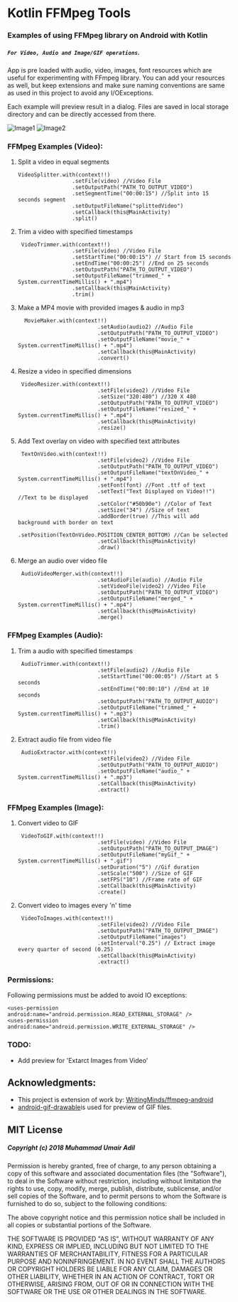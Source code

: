 # Kotlin FFMpeg Tools 
### Examples of using FFMpeg library on Android with Kotlin
##### `For Video, Audio and Image/GIF operations`. 

App is pre loaded with audio, video, images, font resources which are useful for experimenting with FFmpeg library. You can add your resources as well, but keep extensions and make sure naming conventions are same as used in this project to avoid any I/OExceptions.

Each example will preview result in a dialog. Files are saved in local storage directory and can be directly accessed from there.

![Image1](pictures/image1.png)
![Image2](pictures/image2.png)

### FFMpeg Examples (Video):

1. Split a video in equal segments

       VideoSplitter.with(context!!)
                        .setFile(video) //Video File
                        .setOutputPath("PATH_TO_OUTPUT_VIDEO")
                        .setSegmentTime("00:00:15") //Split into 15 seconds segment
                        .setOutputFileName("splittedVideo")
                        .setCallback(this@MainActivity)
                        .split()
                        
2. Trim a video with specified timestamps

        VideoTrimmer.with(context!!)
                        .setFile(video) //Video File
                        .setStartTime("00:00:15") // Start from 15 seconds
                        .setEndTime("00:00:25") //End on 25 seconds
                        .setOutputPath("PATH_TO_OUTPUT_VIDEO")
                        .setOutputFileName("trimmed_" + System.currentTimeMillis() + ".mp4")
                        .setCallback(this@MainActivity)
                        .trim()

3. Make a MP4 movie with provided images & audio in mp3

         MovieMaker.with(context!!)
                                .setAudio(audio2) //Audio File
                                .setOutputPath("PATH_TO_OUTPUT_VIDEO")
                                .setOutputFileName("movie_" + System.currentTimeMillis() + ".mp4")
                                .setCallback(this@MainActivity)
                                .convert()

4. Resize a video in specified dimensions

        VideoResizer.with(context!!)
                                .setFile(video2) //Video File
                                .setSize("320:480") //320 X 480
                                .setOutputPath("PATH_TO_OUTPUT_VIDEO")
                                .setOutputFileName("resized_" + System.currentTimeMillis() + ".mp4")
                                .setCallback(this@MainActivity)
                                .resize()

5. Add Text overlay on video with specified text attributes

        TextOnVideo.with(context!!)
                                .setFile(video2) //Video File
                                .setOutputPath("PATH_TO_OUTPUT_VIDEO")
                                .setOutputFileName("textOnVideo_" + System.currentTimeMillis() + ".mp4")
                                .setFont(font) //Font .ttf of text
                                .setText("Text Displayed on Video!!") //Text to be displayed
                                .setColor("#50b90e") //Color of Text
                                .setSize("34") //Size of text
                                .addBorder(true) //This will add background with border on text
                                .setPosition(TextOnVideo.POSITION_CENTER_BOTTOM) //Can be selected
                                .setCallback(this@MainActivity)
                                .draw()
        
6. Merge an audio over video file

        AudioVideoMerger.with(context!!)
                                .setAudioFile(audio) //Audio File
                                .setVideoFile(video2) //Video File
                                .setOutputPath("PATH_TO_OUTPUT_VIDEO")
                                .setOutputFileName("merged_" + System.currentTimeMillis() + ".mp4")
                                .setCallback(this@MainActivity)
                                .merge()

### FFMpeg Examples (Audio):

1. Trim a audio with specified timestamps

        AudioTrimmer.with(context!!)
                                .setFile(audio2) //Audio File
                                .setStartTime("00:00:05") //Start at 5 seconds
                                .setEndTime("00:00:10") //End at 10 seconds
                                .setOutputPath("PATH_TO_OUTPUT_AUDIO")
                                .setOutputFileName("trimmed_" + System.currentTimeMillis() + ".mp3")
                                .setCallback(this@MainActivity)
                                .trim()

2. Extract audio file from video file


        AudioExtractor.with(context!!)
                                .setFile(video2) //Video File
                                .setOutputPath("PATH_TO_OUTPUT_AUDIO")
                                .setOutputFileName("audio_" + System.currentTimeMillis() + ".mp3")
                                .setCallback(this@MainActivity)
                                .extract()

### FFMpeg Examples (Image):

1. Convert video to GIF 

        VideoToGIF.with(context!!)
                                .setFile(video) //Video File
                                .setOutputPath("PATH_TO_OUTPUT_IMAGE")
                                .setOutputFileName("myGif_" + System.currentTimeMillis() + ".gif")
                                .setDuration("5") //Gif duration
                                .setScale("500") //Size of GIF
                                .setFPS("10") //Frame rate of GIF
                                .setCallback(this@MainActivity)
                                .create()
        
2. Convert video to images every 'n' time


        VideoToImages.with(context!!)
                                .setFile(video2) //Video File
                                .setOutputPath("PATH_TO_OUTPUT_IMAGE")
                                .setOutputFileName("images")
                                .setInterval("0.25") // Extract image every quarter of second (0.25)
                                .setCallback(this@MainActivity)
                                .extract()

### Permissions:

Following permissions must be added to avoid IO exceptions:

    <uses-permission android:name="android.permission.READ_EXTERNAL_STORAGE" />
    <uses-permission android:name="android.permission.WRITE_EXTERNAL_STORAGE" />

### TODO:

* Add preview for 'Extarct Images from Video'

## Acknowledgments:
* This project is extension of work by: [WritingMinds/ffmpeg-android](https://github.com/WritingMinds/ffmpeg-android)
* [android-gif-drawable](https://github.com/koral--/android-gif-drawable?utm_source=android-arsenal.com&utm_medium=referral&utm_campaign=1147)is used for preview of GIF files.

## MIT License

##### Copyright (c) 2018 Muhammad Umair Adil

Permission is hereby granted, free of charge, to any person obtaining a copy of this software and associated documentation files (the "Software"), to deal in the Software without restriction, including without limitation the rights to use, copy, modify, merge, publish, distribute, sublicense, and/or sell copies of the Software, and to permit persons to whom the Software is furnished to do so, subject to the following conditions:

The above copyright notice and this permission notice shall be included in all copies or substantial portions of the Software.

THE SOFTWARE IS PROVIDED "AS IS", WITHOUT WARRANTY OF ANY KIND, EXPRESS OR IMPLIED, INCLUDING BUT NOT LIMITED TO THE WARRANTIES OF MERCHANTABILITY, FITNESS FOR A PARTICULAR PURPOSE AND NONINFRINGEMENT. IN NO EVENT SHALL THE AUTHORS OR COPYRIGHT HOLDERS BE LIABLE FOR ANY CLAIM, DAMAGES OR OTHER LIABILITY, WHETHER IN AN ACTION OF CONTRACT, TORT OR OTHERWISE, ARISING FROM, OUT OF OR IN CONNECTION WITH THE SOFTWARE OR THE USE OR OTHER DEALINGS IN THE SOFTWARE.
